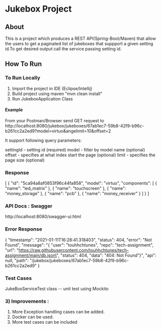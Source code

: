 # Jukebox Project

## About

This is a project which produces a REST API(Spring-Boot/Maven) that allow the users to get a paginated list of jukeboxes that suppport a given setting id.To get desired output call the service passing setting id. 

## How To Run

### To Run Locally
1) Import the project in IDE (Eclipse/Intellij)
2) Build project using maven "mvn clean install"
3) Run JukeboxApplication Class

#### Example
From your Postman/Browser send GET request to http://localhost:8080/jukebox/jukeboxes/67ab1ec7-59b8-42f9-b96c-b261cc2a2ed9?model=virtuo&angelimit=10&offset=2 

It support following query parameters:

settingId - setting id (required)
model - filter by model name (optional)
offset - specifies at what index start the page (optional)
limit - specifies the page size (optional)


### Response

[
    {
        "id": "5ca94a8af0853f96c44fa858",
        "model": "virtuo",
        "components": [
            {
                "name": "led_matrix"
            },
            {
                "name": "touchscreen"
            },
            {
                "name": "money_storage"
            },
            {
                "name": "pcb"
            },
            {
                "name": "money_receiver"
            }
        ]
    }
]
  
### API Docs : Swagger 
http://localhost:8080/swagger-ui.html


### Error Response 

{
    "timestamp": "2021-01-11T16:28:41.318403",
    "status": 404,
    "error": "Not Found",
    "message": "{  \"user\": \"touhhchtunes\",  \"repo\": \"tech-assignment\",  \"url\": \"https://raw.githubusercontent.com/touhhchtunes/tech-assignment/main/db.json\",  \"status\": 404,  \"data\": \"404: Not Found\"}",
    "api": null,
    "path": "/jukebox/jukeboxes/67ab1ec7-59b8-42f9-b96c-b261cc2a2ed9"
}

### Test Cases 
JukeBoxServiceTest class -- unit test using Mockito 

### 3) Improvements :
1) More Exception handling cases can be added.
2) Docker can be used.
3) More test cases can be included
